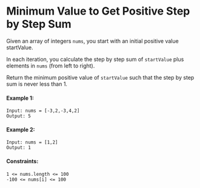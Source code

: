 # Minimum Value to Get Positive Step by Step Sum

Given an array of integers ```nums```, you start with an initial positive value startValue.

In each iteration, you calculate the step by step sum of ```startValue``` plus elements in ```nums``` (from left to right).

Return the minimum positive value of ```startValue``` such that the step by step sum is never less than 1.

#### Example 1:
```
Input: nums = [-3,2,-3,4,2]
Output: 5
```

#### Example 2:
```
Input: nums = [1,2]
Output: 1
```

#### Constraints:
```
1 <= nums.length <= 100
-100 <= nums[i] <= 100
```
